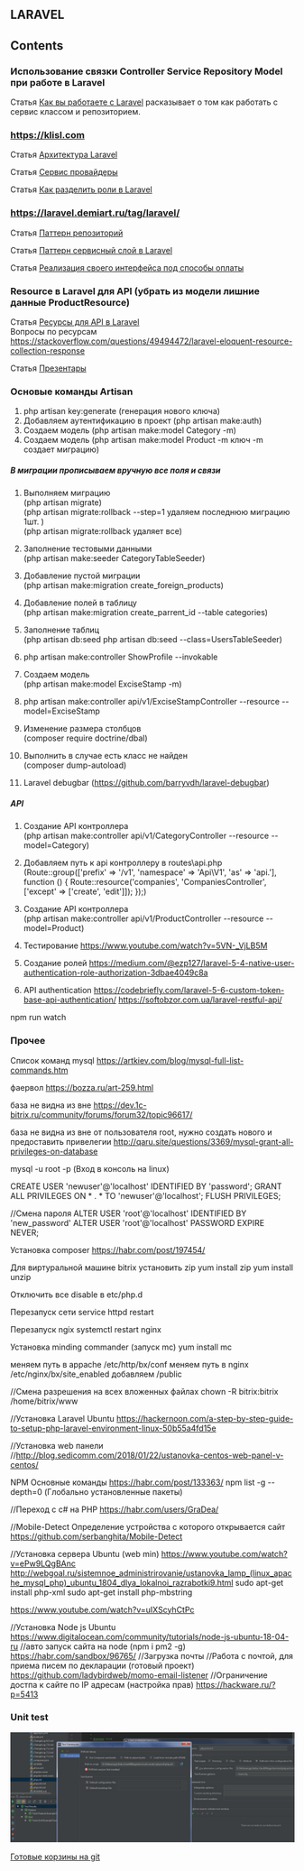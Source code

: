 ## LARAVEL

## Contents

### **Использование связки Controller Service Repository Model при работе в Laravel**

Статья [Как вы работаете с Laravel](https://habr.com/ru/post/350778/ "Использование связки Controller Service Repository Model в Laravel") расказывает о том как работать с сервис классом и репозиторием.

### https://klisl.com

Статья [Архитектура Laravel](https://klisl.com/laravel_architecture.html "Архитектура Laravel") 

Статья [Сервис провайдеры](https://klisl.com/laravel_service_providers.html "Сервис провайдеры") 

Статья [Как разделить роли в Laravel](https://habr.com/ru/company/simbirsoft/blog/481796/ "Как разделить роли в Laravel") 

### https://laravel.demiart.ru/tag/laravel/ 

Статья [Паттерн репозиторий](https://laravel.demiart.ru/repository-design-pattern/ "Паттерн репозиторий Laravel") 

Статья [Паттерн сервисный слой в Laravel](https://laravel.demiart.ru/service-layer-design-pattern/) 

Статья [Реализация своего интерфейса под способы оплаты](https://ru.stackoverflow.com/questions/943573/%D0%A0%D0%B5%D0%B0%D0%BB%D0%B8%D0%B7%D0%B0%D1%86%D0%B8%D1%8F-%D1%81%D0%B2%D0%BE%D0%B5%D0%B3%D0%BE-%D0%B8%D0%BD%D1%82%D0%B5%D1%80%D1%84%D0%B5%D0%B9%D1%81%D0%B0-%D0%BF%D0%BE%D0%B4-%D1%81%D0%BF%D0%BE%D1%81%D0%BE%D0%B1%D1%8B-%D0%BE%D0%BF%D0%BB%D0%B0%D1%82%D1%8B-laravel)


### Resource в Laravel для API (убрать из модели лишние данные ProductResource) 
Статья [Ресурсы для API в Laravel](https://scotch.io/tutorials/laravel-eloquent-api-resources#toc-prerequisites-)  
Вопросы по ресурсам
https://stackoverflow.com/questions/49494472/laravel-eloquent-resource-collection-response

Статья [Презентары](http://laravel-news.ru/blog/tutorials/presenters-in-laravel)

### **Основые команды Artisan**

1. php artisan key:generate (генерация нового ключа)
2. Добавляем аутентификацию в проект (php artisan make:auth)
3. Создаем модель (php artisan make:model Category -m) 
4. Создаем модель (php artisan make:model Product -m   ключ -m создает миграцию)  

##### **В миграции прописываем вручную все поля и связи**
1. Выполняем миграцию  
(php artisan migrate)  
(php artisan migrate:rollback --step=1  удаляем последнюю миграцию 1шт. )  
(php artisan migrate:rollback    удаляет все)
2. Заполнение тестовыми данными  
(php artisan make:seeder CategoryTableSeeder) 
3. Добавление пустой миграции  
(php artisan make:migration create_foreign_products)
4. Добавление полей в таблицу  
(php artisan make:migration create_parrent_id --table categories)
5. Заполнение таблиц  
(php artisan db:seed          php artisan db:seed --class=UsersTableSeeder)
6. php artisan make:controller ShowProfile --invokable

7. Создаем модель  
(php artisan make:model ExciseStamp -m) 
8. php artisan make:controller api/v1/ExciseStampController --resource --model=ExciseStamp
9. Изменение размера столбцов  
(composer require doctrine/dbal)
10. Выполнить в случае есть класс не найден  
(composer dump-autoload)
11. Laravel debugbar (https://github.com/barryvdh/laravel-debugbar)

##### **API**
1. Создание API контроллера  
(php artisan make:controller api/v1/CategoryController --resource --model=Category)
2. Добавляем путь к api контроллеру в routes\api.php  
(Route::group(['prefix' => '/v1',  'namespace' => 'Api\V1', 'as' => 'api.'], function () {
        Route::resource('companies', 'CompaniesController', ['except' => ['create', 'edit']]);
    });)
3. Создание API контроллера  
(php artisan make:controller api/v1/ProductController --resource --model=Product)	

4. Тестирование https://www.youtube.com/watch?v=5VN-_VjLB5M
5. Создание ролей https://medium.com/@ezp127/laravel-5-4-native-user-authentication-role-authorization-3dbae4049c8a
6. API authentication  https://codebriefly.com/laravel-5-6-custom-token-base-api-authentication/
                       https://softobzor.com.ua/laravel-restful-api/

npm run watch


### **Прочее**

Список команд mysql
https://artkiev.com/blog/mysql-full-list-commands.htm

фаервол
https://bozza.ru/art-259.html

база не видна из вне
https://dev.1c-bitrix.ru/community/forums/forum32/topic96617/

база не видна из вне от пользователя root, нужно создать нового и предоставить привелегии
http://qaru.site/questions/3369/mysql-grant-all-privileges-on-database

mysql -u root -p   (Вход в консоль на linux)

CREATE USER 'newuser'@'localhost' IDENTIFIED BY 'password'; 
GRANT ALL PRIVILEGES ON * . * TO 'newuser'@'localhost';
FLUSH PRIVILEGES;

//Смена пароля
ALTER USER 'root'@'localhost' IDENTIFIED BY 'new_password'
ALTER USER 'root'@'localhost' PASSWORD EXPIRE NEVER;

Установка composer
https://habr.com/post/197454/


Для виртуральной машине bitrix установить zip
yum install zip
yum install unzip

Отключить все disable в etc/php.d

Перезапуск сети
service httpd restart

Перезапуск ngix 
systemctl restart nginx

Установка minding commander (запуск mc)
yum install mc

меняем путь в appache /etc/http/bx/conf
меняем путь в nginx /etc/nginx/bx/site_enabled
добавляем /public

//Смена разрешения на всех вложенных файлах
chown -R bitrix:bitrix /home/bitrix/www


//Установка Laravel Ubuntu
https://hackernoon.com/a-step-by-step-guide-to-setup-php-laravel-environment-linux-50b55a4fd15e

//Установка web панели 
//http://blog.sedicomm.com/2018/01/22/ustanovka-centos-web-panel-v-centos/

NPM Основные команды
https://habr.com/post/133363/
npm list -g --depth=0 (Глобально установленные пакеты)

//Переход с c# на PHP
https://habr.com/users/GraDea/

//Mobile-Detect Определение устройства с которого открывается сайт
https://github.com/serbanghita/Mobile-Detect

//Установка сервера Ubuntu (web min)
https://www.youtube.com/watch?v=ePw9LQgBAnc
http://webgoal.ru/sistemnoe_administrirovanie/ustanovka_lamp_(linux_apache_mysql_php)_ubuntu_1804_dlya_lokalnoi_razrabotki9.html
sudo apt-get install php-xml
sudo apt-get install php-mbstring

https://www.youtube.com/watch?v=uIXScyhCtPc

//Установка Node js Ubuntu
https://www.digitalocean.com/community/tutorials/node-js-ubuntu-18-04-ru
//авто запуск сайта на node (npm i pm2 -g)
https://habr.com/sandbox/96765/
//Загрузка почты //Работа с почтой, для приема писем по декларации (готовый проект)
https://github.com/ladybirdweb/momo-email-listener
//Ограничение достпа к сайте по IP адресам  (настройка прав)
https://hackware.ru/?p=5413


### **Unit test**

![Настройка unit тестов PHPShtorm](/img/UnitTestPHPStorm.jpg?raw=true)

[Готовые корзины на git](https://github.com/topics/shopping-cart)

